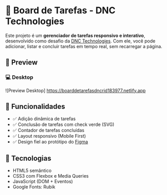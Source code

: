 # 📝 Board de Tarefas - DNC Technologies

Este projeto é um **gerenciador de tarefas responsivo e interativo**, desenvolvido como desafio da [DNC Technologies](https://www.escoladnc.com.br/). Com ele, você pode adicionar, listar e concluir tarefas em tempo real, sem recarregar a página.

## 📸 Preview

### 💻 Desktop
![Preview Desktop] https://boarddetarefasdncrid183977.netlify.app



## 🚀 Funcionalidades

- ✅ Adição dinâmica de tarefas
- ✅ Conclusão de tarefas com check verde (SVG)
- ✅ Contador de tarefas concluídas
- ✅ Layout responsivo (Mobile First)
- ✅ Design fiel ao protótipo do [Figma](https://www.figma.com/design/GZzqLg5ATOLfOh7Ea7Guee/Desafio---Board-de-Tarefas-DNC)

## 🧪 Tecnologias

- HTML5 semântico
- CSS3 com Flexbox e Media Queries
- JavaScript (DOM + Eventos)
- Google Fonts: Rubik
